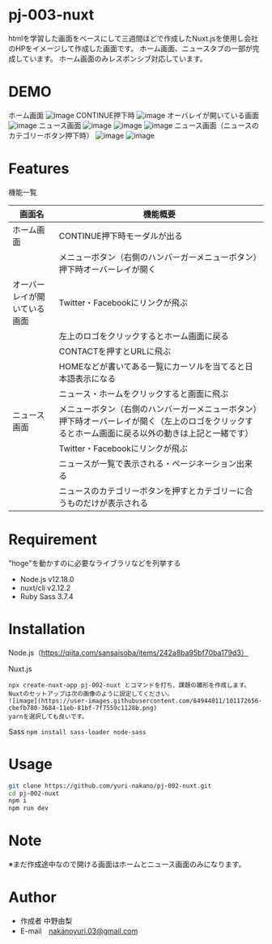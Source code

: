 # pj-003-nuxt
htmlを学習した画面をベースにして三週間ほどで作成したNuxt.jsを使用し会社のHPをイメージして作成した画面です。
ホーム画面、ニュースタブの一部が完成しています。
ホーム画面のみレスポンシブ対応しています。


# DEMO
 ホーム画面
![image](https://user-images.githubusercontent.com/64944011/99475039-0a9d2680-2991-11eb-9e36-1958954bc703.png)
CONTINUE押下時
![image](https://user-images.githubusercontent.com/64944011/101171119-af528000-3682-11eb-9626-760526c09e96.png)
オーバレイが開いている画面
![image](https://user-images.githubusercontent.com/64944011/101170905-70bcc580-3682-11eb-8696-adb4d0aaf672.png)
ニュース画面
![image](https://user-images.githubusercontent.com/64944011/101171153-bb3e4200-3682-11eb-9795-ca3a378d1a7d.png)
![image](https://user-images.githubusercontent.com/64944011/101171166-c002f600-3682-11eb-9019-364c62bfb596.png)
![image](https://user-images.githubusercontent.com/64944011/101171175-c2655000-3682-11eb-97ef-32ec3390dbe1.png)
ニュース画面（ニュースのカテゴリーボタン押下時）
![image](https://user-images.githubusercontent.com/64944011/101171320-ed4fa400-3682-11eb-9876-1b97d778ec4d.png)
![image](https://user-images.githubusercontent.com/64944011/101171331-f04a9480-3682-11eb-8a75-121be06d5b60.png)


 
# Features
 機能一覧
 
 | 画面名 | 機能概要 |
 | ------------- | ------------- |
 | ホーム画面  |  CONTINUE押下時モーダルが出る |
 |   |  メニューボタン（右側のハンバーガーメニューボタン）押下時オーバーレイが開く |
 | オーバーレイが開いている画面  |  Twitter・Facebookにリンクが飛ぶ |
 |   |  左上のロゴをクリックするとホーム画面に戻る |
 |   |  CONTACTを押すとURLに飛ぶ |
 |   |  HOMEなどが書いてある一覧にカーソルを当てると日本語表示になる |
 |   |  ニュース・ホームをクリックすると画面に飛ぶ |
 | ニュース画面  | メニューボタン（右側のハンバーガーメニューボタン）押下時オーバーレイが開く（左上のロゴをクリックするとホーム画面に戻る以外の動きは上記と一緒です）  |
 |   | Twitter・Facebookにリンクが飛ぶ |
 |   | ニュースが一覧で表示される・ページネーション出来る |
 |   | ニュースのカテゴリーボタンを押すとカテゴリーに合うものだけが表示される |
 
 
# Requirement
 
"hoge"を動かすのに必要なライブラリなどを列挙する
 
* Node.js v12.18.0
* nuxt/cli v2.12.2
* Ruby Sass 3.7.4
 
# Installation

Node.js（https://qiita.com/sansaisoba/items/242a8ba95bf70ba179d3）
 
Nuxt.js
 ```
npx create-nuxt-app pj-002-nuxt とコマンドを打ち、課題の雛形を作成します。
Nuxtのセットアップは次の画像のように設定してください。
![image](https://user-images.githubusercontent.com/64944011/101172656-cbefb780-3684-11eb-81bf-7f7559c1128b.png)
yarnを選択しても良いです。
 
```
Sass
`npm install sass-loader node-sass`
# Usage
 
```bash
git clone https://github.com/yuri-nakano/pj-002-nuxt.git
cd pj-002-nuxt
npm i
npm run dev
```
 
# Note
 
※まだ作成途中なので開ける画面はホームとニュース画面のみになります。

 
# Author
 
* 作成者 中野由梨
* E-mail　nakanoyuri.03@gmail.com
 
